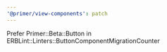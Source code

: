 ```yaml
---
'@primer/view-components': patch
---
```


Prefer Primer::Beta::Button in ERBLint::Linters::ButtonComponentMigrationCounter
